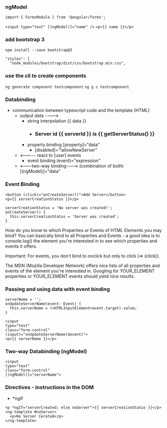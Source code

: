 
### ngModel
`import { FormsModule } from '@angular/forms';`

`<input type="text" [(ngModel)]="name" />`
`<p>{{ name }}</p>`

### add bootstrap 3
`npm install --save bootstrap@3`

```
"styles": [
  "node_modules/bootstrap/dist/css/bootstrap.min.css",
```

### use the cli to create components
`ng generate component testcomponent`
`ng g c testcomponent`

### Databinding
- communication between typescript code and the template (HTML)
  - output data ---->
    - string interpolation {{ data }}
      - <h3>Server id {{ serverId }} is {{ getServerStatus() }}</h3>
    - property binding [property]="data"
      - [disabled]="!allowNewServer"
  - <----- react to [user] events
    - event binding (event)="expression"
  - <---two-way binding---> (combination of both) [(ngModel)]="data"

### Event Binding
```
<button (click)="onCreateServer()">Add Server</button>
<p>{{ serverCreationStatus }}</p>
```
```
serverCreationStatus = 'No server was created!';
onCreateServer() {
  this.serverCreationStatus = 'Server was created';
}
```
How do you know to which Properties or Events of HTML Elements you may bind? You can basically bind to all Properties and Events - a good idea is to console.log()  the element you're interested in to see which properties and events it offers.

Important: For events, you don't bind to onclick but only to click (=> (click)).

The MDN (Mozilla Developer Network) offers nice lists of all properties and events of the element you're interested in. Googling for YOUR_ELEMENT properties  or YOUR_ELEMENT events  should yield nice results.

### Passing and using data with event binding
```
serverName = '';
onUpdateServerName(event: Event) {
  this.serverName = (<HTMLInputElement>event.target).value;
}
```
```
<input 
type="text"
class="form-control"
(input)="onUpdateServerName($event)">
<p>{{ serverName }}</p>
```

### Two-way Databinding (ngModel)
```
<input 
type="text" 
class="form-control" 
[(ngModel)]="serverName">
```
### Directives - instructions in the DOM
- *ngIf
```
<p *ngIf="serverCreated; else noServer">{{ serverCreationStatus }}</p>
<ng-template #noServer>
  <p>No Server Cerated</p>
</ng-template>
```

